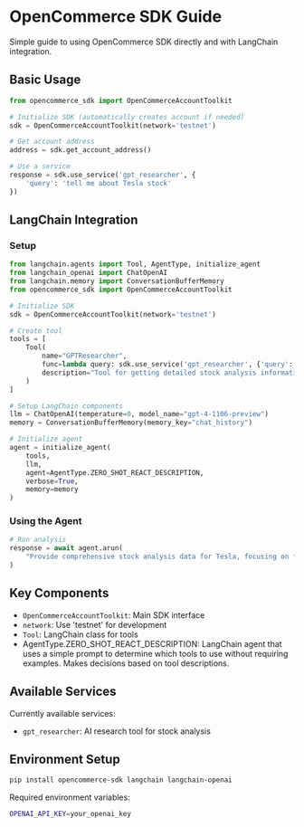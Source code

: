 # OpenCommerce SDK Guide

Simple guide to using OpenCommerce SDK directly and with LangChain integration.

## Basic Usage

```python
from opencommerce_sdk import OpenCommerceAccountToolkit

# Initialize SDK (automatically creates account if needed)
sdk = OpenCommerceAccountToolkit(network='testnet')

# Get account address
address = sdk.get_account_address()

# Use a service
response = sdk.use_service('gpt_researcher', {
    'query': 'tell me about Tesla stock'
})
```

## LangChain Integration

### Setup

```python
from langchain.agents import Tool, AgentType, initialize_agent
from langchain_openai import ChatOpenAI
from langchain.memory import ConversationBufferMemory
from opencommerce_sdk import OpenCommerceAccountToolkit

# Initialize SDK
sdk = OpenCommerceAccountToolkit(network='testnet')

# Create tool
tools = [
    Tool(
        name="GPTResearcher",
        func=lambda query: sdk.use_service('gpt_researcher', {'query': query}),
        description="Tool for getting detailed stock analysis information"
    )
]

# Setup LangChain components
llm = ChatOpenAI(temperature=0, model_name="gpt-4-1106-preview")
memory = ConversationBufferMemory(memory_key="chat_history")

# Initialize agent
agent = initialize_agent(
    tools,
    llm,
    agent=AgentType.ZERO_SHOT_REACT_DESCRIPTION,
    verbose=True,
    memory=memory
)
```

### Using the Agent

```python
# Run analysis
response = await agent.arun(
    "Provide comprehensive stock analysis data for Tesla, focusing on financial metrics"
)
```

## Key Components
- `OpenCommerceAccountToolkit`: Main SDK interface
- `network`: Use 'testnet' for development
- `Tool`: LangChain class for tools
- AgentType.ZERO_SHOT_REACT_DESCRIPTION: LangChain agent that uses a simple prompt to determine which tools to use without requiring examples. Makes decisions based on tool descriptions.

## Available Services

Currently available services:
- `gpt_researcher`: AI research tool for stock analysis

## Environment Setup

```bash
pip install opencommerce-sdk langchain langchain-openai
```

Required environment variables:
```bash
OPENAI_API_KEY=your_openai_key
```